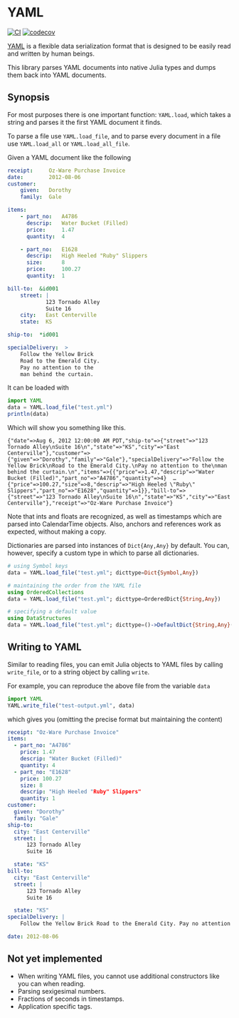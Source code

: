# YAML

[![CI](https://github.com/JuliaData/YAML.jl/workflows/CI/badge.svg)](https://github.com/JuliaData/YAML.jl/actions?query=workflow%3ACI)
[![codecov](https://codecov.io/gh/JuliaData/YAML.jl/branch/master/graph/badge.svg)](https://codecov.io/gh/JuliaData/YAML.jl)

[YAML](http://yaml.org/) is a flexible data serialization format that is
designed to be easily read and written by human beings.

This library parses YAML documents into native Julia types and dumps them back into YAML documents.

## Synopsis

For most purposes there is one important function: `YAML.load`, which takes a
string and parses it the first YAML document it finds.

To parse a file use `YAML.load_file`, and to parse every document in a file
use `YAML.load_all` or `YAML.load_all_file`.

Given a YAML document like the following

```yaml
receipt:     Oz-Ware Purchase Invoice
date:        2012-08-06
customer:
    given:   Dorothy
    family:  Gale

items:
    - part_no:   A4786
      descrip:   Water Bucket (Filled)
      price:     1.47
      quantity:  4

    - part_no:   E1628
      descrip:   High Heeled "Ruby" Slippers
      size:      8
      price:     100.27
      quantity:  1

bill-to:  &id001
    street: |
            123 Tornado Alley
            Suite 16
    city:   East Centerville
    state:  KS

ship-to:  *id001

specialDelivery:  >
    Follow the Yellow Brick
    Road to the Emerald City.
    Pay no attention to the
    man behind the curtain.
```

It can be loaded with

```julia
import YAML
data = YAML.load_file("test.yml")
println(data)
```

Which will show you something like this.

```
{"date"=>Aug 6, 2012 12:00:00 AM PDT,"ship-to"=>{"street"=>"123 Tornado Alley\nSuite 16\n","state"=>"KS","city"=>"East Centerville"},"customer"=>{"given"=>"Dorothy","family"=>"Gale"},"specialDelivery"=>"Follow the Yellow Brick\nRoad to the Emerald City.\nPay no attention to the\nman behind the curtain.\n","items"=>{{"price"=>1.47,"descrip"=>"Water Bucket (Filled)","part_no"=>"A4786","quantity"=>4}  …  {"price"=>100.27,"size"=>8,"descrip"=>"High Heeled \"Ruby\" Slippers","part_no"=>"E1628","quantity"=>1}},"bill-to"=>{"street"=>"123 Tornado Alley\nSuite 16\n","state"=>"KS","city"=>"East Centerville"},"receipt"=>"Oz-Ware Purchase Invoice"}
```

Note that ints and floats are recognized, as well as timestamps which are parsed
into CalendarTime objects. Also, anchors and references work as expected,
without making a copy.

Dictionaries are parsed into instances of `Dict{Any,Any}` by default.
You can, however, specify a custom type in which to parse all dictionaries.

```julia
# using Symbol keys
data = YAML.load_file("test.yml"; dicttype=Dict{Symbol,Any})

# maintaining the order from the YAML file
using OrderedCollections
data = YAML.load_file("test.yml"; dicttype=OrderedDict{String,Any})

# specifying a default value
using DataStructures
data = YAML.load_file("test.yml"; dicttype=()->DefaultDict{String,Any}(Missing))
```


## Writing to YAML

Similar to reading files, you can emit Julia objects to YAML files by calling
`write_file`, or to a string object by calling `write`.

For example, you can reproduce the above file from the variable `data`

```julia
import YAML
YAML.write_file("test-output.yml", data)
```

which gives you (omitting the precise format but maintaining the content)

```yaml
receipt: "Oz-Ware Purchase Invoice"
items:
  - part_no: "A4786"
    price: 1.47
    descrip: "Water Bucket (Filled)"
    quantity: 4
  - part_no: "E1628"
    price: 100.27
    size: 8
    descrip: "High Heeled "Ruby" Slippers"
    quantity: 1
customer:
  given: "Dorothy"
  family: "Gale"
ship-to:
  city: "East Centerville"
  street: |
      123 Tornado Alley
      Suite 16

  state: "KS"
bill-to:
  city: "East Centerville"
  street: |
      123 Tornado Alley
      Suite 16

  state: "KS"
specialDelivery: |
    Follow the Yellow Brick Road to the Emerald City. Pay no attention to the man behind the curtain.

date: 2012-08-06
```

## Not yet implemented

  * When writing YAML files, you cannot use additional constructors like you can when reading.
  * Parsing sexigesimal numbers.
  * Fractions of seconds in timestamps.
  * Application specific tags.
